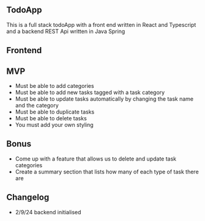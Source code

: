 ## TodoApp
This is a full stack todoApp with a front end written in React and Typescript and a backend REST Api written in Java Spring






## Frontend

## MVP
-   Must be able to add categories
-   Must be able to add new tasks tagged with a task category
-   Must be able to update tasks automatically by changing the task name and the category
-   Must be able to duplicate tasks
-   Must be able to delete tasks
-   You must add your own styling

## Bonus
-   Come up with a feature that allows us to delete and update task categories
-   Create a summary section that lists how many of each type of task there are

## Changelog
- 2/9/24 backend initialised


